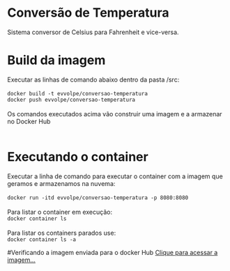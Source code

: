 # Conversão de Temperatura
Sistema conversor de  Celsius para Fahrenheit e vice-versa.

# Build da imagem

Executar as linhas de comando abaixo dentro da pasta /src: </br></br>
`docker build -t evvolpe/conversao-temperatura`</br>
`docker push evvolpe/conversao-temperatura`</br></br>
Os comandos executados acima vão construir uma imagem e a armazenar no Docker Hub </br></br>

# Executando o container

Executar a linha de comando para executar o container com a imagem que geramos e armazenamos na nuvema: </br></br>
`docker run -itd evvolpe/conversao-temperatura -p 8080:8080`</br></br>
Para listar o container em execução: </br>
`docker container ls` </br></br>
Para listar os containers parados use:</br>
`docker container ls -a` </br>

#Verificando a imagem enviada para o docker Hub
[Clique para acessar a imagem...](https://hub.docker.com/repository/docker/evvolpe/conversao-temperatura)